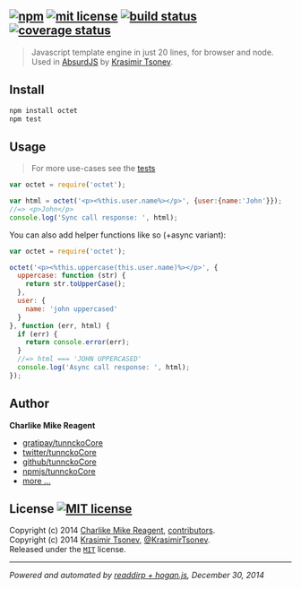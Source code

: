 ## [![npm][npmjs-img]][npmjs-url] [![mit license][license-img]][license-url] [![build status][travis-img]][travis-url] [![coverage status][coveralls-img]][coveralls-url]

> Javascript template engine in just 20 lines, for browser and node.  
Used in [AbsurdJS](https://github.com/krasimir/absurd) by [Krasimir Tsonev](http://krasimirtsonev.com).

## Install
```bash
npm install octet
npm test
```


## Usage
> For more use-cases see the [tests](./test.js)

```js
var octet = require('octet');

var html = octet('<p><%this.user.name%></p>', {user:{name:'John'}});
//=> <p>John</p>
console.log('Sync call response: ', html);
```
You can also add helper functions like so (+async variant):
```js
var octet = require('octet');

octet('<p><%this.uppercase(this.user.name)%></p>', {
  uppercase: function (str) {
    return str.toUpperCase();
  },
  user: {
    name: 'john uppercased'
  }
}, function (err, html) {
  if (err) {
    return console.error(err);
  }
  //=> html === 'JOHN UPPERCASED'
  console.log('Async call response: ', html);
});
``` 



## Author
**Charlike Mike Reagent**
+ [gratipay/tunnckoCore][author-gratipay]
+ [twitter/tunnckoCore][author-twitter]
+ [github/tunnckoCore][author-github]
+ [npmjs/tunnckoCore][author-npmjs]
+ [more ...][contrib-more]


## License [![MIT license][license-img]][license-url]
Copyright (c) 2014 [Charlike Mike Reagent][contrib-more], [contributors][contrib-graf].  
Copyright (c) 2014 [Krasimir Tsonev](http://krasimirtsonev.com/blog), [@KrasimirTsonev](https://twitter.com/KrasimirTsonev).  
Released under the [`MIT`][license-url] license.


[npmjs-url]: http://npm.im/octet
[npmjs-img]: https://img.shields.io/npm/v/octet.svg?style=flat&label=octet

[coveralls-url]: https://coveralls.io/r/tunnckoCore/octet?branch=master
[coveralls-img]: https://img.shields.io/coveralls/tunnckoCore/octet.svg?style=flat

[license-url]: https://github.com/tunnckoCore/octet/blob/master/license.md
[license-img]: https://img.shields.io/badge/license-MIT-blue.svg?style=flat

[travis-url]: https://travis-ci.org/tunnckoCore/octet
[travis-img]: https://img.shields.io/travis/tunnckoCore/octet.svg?style=flat

[daviddm-url]: https://david-dm.org/tunnckoCore/octet
[daviddm-img]: https://img.shields.io/david/tunnckoCore/octet.svg?style=flat

[author-gratipay]: https://gratipay.com/tunnckoCore
[author-twitter]: https://twitter.com/tunnckoCore
[author-github]: https://github.com/tunnckoCore
[author-npmjs]: https://npmjs.org/~tunnckocore

[contrib-more]: http://j.mp/1stW47C
[contrib-graf]: https://github.com/tunnckoCore/octet/graphs/contributors

***

_Powered and automated by [readdirp + hogan.js](https://github.com/tunnckoCore), December 30, 2014_
